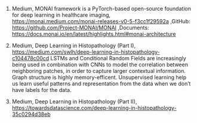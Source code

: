 1. Medium, MONAI framework is a PyTorch-based open-source foundation for deep learning in healthcare imaging, https://monai.medium.com/monai-releases-v0-5-f3cc1f29592a ,GitHub: https://github.com/Project-MONAI/MONAI ,Documents: https://docs.monai.io/en/latest/highlights.html#monai-architecture 

2. Medium, Deep Learning in Histopathology (Part I), https://medium.com/swlh/deep-learning-in-histopathology-c104478c00cd LSTMs and Conditional Random Fields are increasingly being used in combination with CNNs to model the correlation between neighboring patches, in order to capture larger contextual information. Graph structure is highly memory-efficent. Unsupervised learning help us learn useful patterns and representation from the data when we don’t have labels for the data. 

3. Medium, Deep Learning in Histopathology (Part II), https://towardsdatascience.com/deep-learning-in-histopathology-35c0294d38eb
